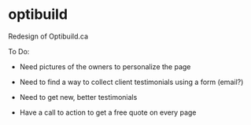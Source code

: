 # optibuild
Redesign of Optibuild.ca

To Do:

- Need pictures of the owners to personalize the page

- Need to find a way to collect client testimonials using a form (email?)

- Need to get new, better testimonials 


- Have a call to action to get a free quote on every page


